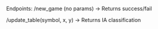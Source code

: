 Endpoints:
/new_game (no params) -> Returns success/fail

/update_table(symbol, x, y) -> Returns IA classification
